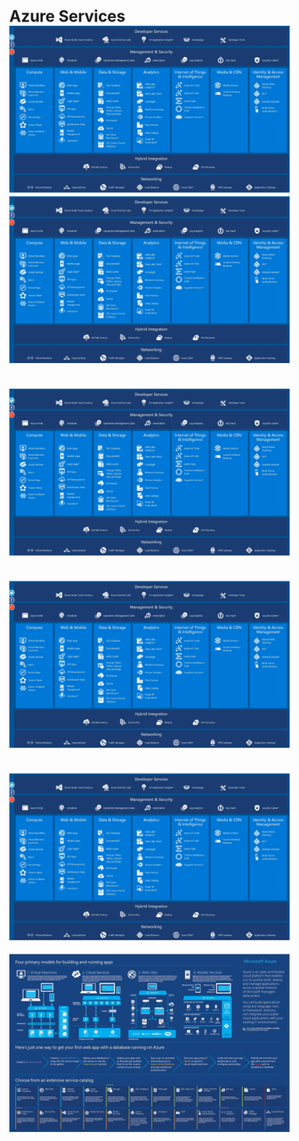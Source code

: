 # Azure Services![](/assets/azure-services.jpg)![](/assets/azure-services.jpg)

# ![](/assets/azure-services.jpg)

# ![](/assets/azure-services.jpg)

# ![](/assets/azure-services.jpg)

![](/assets/azure.jpg)

